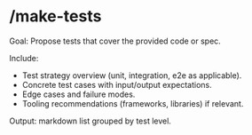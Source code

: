 # /make-tests

Goal: Propose tests that cover the provided code or spec.

Include:
- Test strategy overview (unit, integration, e2e as applicable).
- Concrete test cases with input/output expectations.
- Edge cases and failure modes.
- Tooling recommendations (frameworks, libraries) if relevant.

Output: markdown list grouped by test level.
